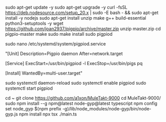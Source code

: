 sudo apt-get update -y
sudo apt-get upgrade -y
curl -fsSL https://deb.nodesource.com/setup_20.x | sudo -E bash - && sudo apt-get install -y nodejs
sudo apt-get install unzip make g++ build-essential python3-setuptools -y
wget https://github.com/joan2937/pigpio/archive/master.zip
unzip master.zip
cd pigpio-master
make
sudo make install
sudo pigpiod

sudo nano /etc/systemd/system/pigpiod.service

"[Unit]
Description=Pigpio daemon
After=network.target

[Service]
ExecStart=/usr/bin/pigpiod -l
ExecStop=/usr/bin/pigs pq

[Install]
WantedBy=multi-user.target"

sudo systemctl daemon-reload
sudo systemctl enable pigpiod
sudo systemctl start pigpiod

cd ~
git clone https://github.com/a1xon/MuleTakt-9000
cd MuleTakt-9000/
sudo npm install --g npm@latest node-gyp@latest typescript
npm config set node_gyp $(npm prefix -g)/lib/node_modules/node-gyp/bin/node-gyp.js
npm install
npx tsx ./main.ts